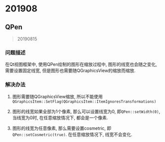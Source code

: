 # 201908

## QPen

> 20190815

### 问题描述

 在Qt视图框架中, 使用QPen绘制的图形在缩放过程中, 图形的线宽也会随之变化, 需要设置固定线宽, 但是图形也需要随QGraphicsView的缩放而缩放.

### 解决办法

1. 图形需要随QGraphicsView缩放, 所以不能使用`QGraphicsItem::SetFlag(QGraphicsItem::ItemIgnoresTransformations)`

2. 图形的线宽如果全部为1个像素, 那么可以设置线宽为0, 即`QPen::setWidth(0)`, 当线宽为0时, 在任意缩放情况下, 都会是一个像素.

3. 图形的线宽为任意像素, 那么需要设置cosmetric, 即`QPen::setCosmetric(true)`. 在任意缩放情况下, 线宽不会变化.
